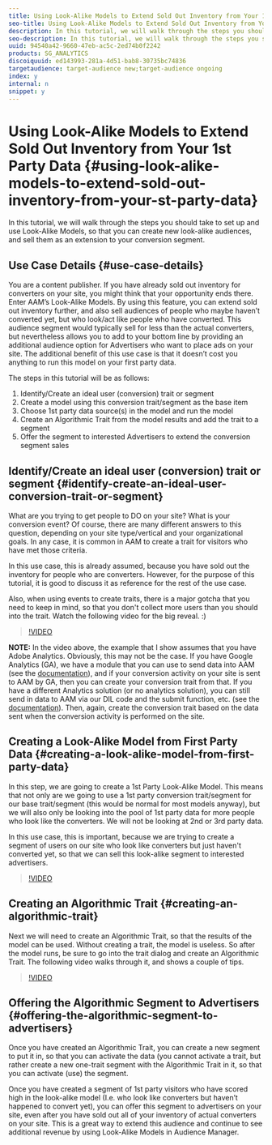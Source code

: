 ```yaml
---
title: Using Look-Alike Models to Extend Sold Out Inventory from Your 1st Party Data
seo-title: Using Look-Alike Models to Extend Sold Out Inventory from Your 1st Party Data
description: In this tutorial, we will walk through the steps you should take to set up and use Look-Alike Models, so that you can create new look-alike audiences, and sell them as an extension to your conversion segment.
seo-description: In this tutorial, we will walk through the steps you should take to set up and use Look-Alike Models, so that you can create new look-alike audiences, and sell them as an extension to your conversion segment.
uuid: 94540a42-9660-47eb-ac5c-2ed74b0f2242
products: SG_ANALYTICS
discoiquuid: ed143993-281a-4d51-bab8-30735bc74836
targetaudience: target-audience new;target-audience ongoing
index: y
internal: n
snippet: y
---
```


# Using Look-Alike Models to Extend Sold Out Inventory from Your 1st Party Data {#using-look-alike-models-to-extend-sold-out-inventory-from-your-st-party-data}

In this tutorial, we will walk through the steps you should take to set up and use Look-Alike Models, so that you can create new look-alike audiences, and sell them as an extension to your conversion segment.

## Use Case Details {#use-case-details}

You are a content publisher. If you have already sold out inventory for converters on your site, you might think that your opportunity ends there. Enter AAM’s Look-Alike Models. By using this feature, you can extend sold out inventory further, and also sell audiences of people who maybe haven’t converted yet, but who look/act like people who have converted. This audience segment would typically sell for less than the actual converters, but nevertheless allows you to add to your bottom line by providing an additional audience option for Advertisers who want to place ads on your site. The additional benefit of this use case is that it doesn’t cost you anything to run this model on your first party data.

The steps in this tutorial will be as follows:

1. Identify/Create an ideal user (conversion) trait or segment
1. Create a model using this conversion trait/segment as the base item
1. Choose 1st party data source(s) in the model and run the model
1. Create an Algorithmic Trait from the model results and add the trait to a segment
1. Offer the segment to interested Advertisers to extend the conversion segment sales

## Identify/Create an ideal user (conversion) trait or segment {#identify-create-an-ideal-user-conversion-trait-or-segment}

What are you trying to get people to DO on your site? What is your conversion event? Of course, there are many different answers to this question, depending on your site type/vertical and your organizational goals. In any case, it is common in AAM to create a trait for visitors who have met those criteria.

In this use case, this is already assumed, because you have sold out the inventory for people who are converters. However, for the purpose of this tutorial, it is good to discuss it as reference for the rest of the use case.

Also, when using events to create traits, there is a major gotcha that you need to keep in mind, so that you don't collect more users than you should into the trait. Watch the following video for the big reveal. :)

>[!VIDEO](https://video.tv.adobe.com/v/23431/?quality=12)

**NOTE:** In the video above, the example that I show assumes that you have Adobe Analytics. Obviously, this may not be the case. If you have Google Analytics (GA), we have a module that you can use to send data into AAM (see the [documentation](https://marketing.adobe.com/resources/help/en_US/aam/dil-google-universal-analytics.html)), and if your conversion activity on your site is sent to AAM by GA, then you can create your conversion trait from that. If you have a different Analytics solution (or no analytics solution), you can still send in data to AAM via our DIL code and the submit function, etc. (see the [documentation](https://marketing.adobe.com/resources/help/en_US/aam/c_dil.html)). Then, again, create the conversion trait based on the data sent when the conversion activity is performed on the site.

## Creating a Look-Alike Model from First Party Data {#creating-a-look-alike-model-from-first-party-data}

In this step, we are going to create a 1st Party Look-Alike Model. This means that not only are we going to use a 1st party conversion trait/segment for our base trait/segment (this would be normal for most models anyway), but we will also only be looking into the pool of 1st party data for more people who look like the converters. We will not be looking at 2nd or 3rd party data.

In this use case, this is important, because we are trying to create a segment of users on our site who look like converters but just haven't converted yet, so that we can sell this look-alike segment to interested advertisers.

>[!VIDEO](https://video.tv.adobe.com/v/23504/?quality-12)

## Creating an Algorithmic Trait {#creating-an-algorithmic-trait}

Next we will need to create an Algorithmic Trait, so that the results of the model can be used. Without creating a trait, the model is useless. So after the model runs, be sure to go into the trait dialog and create an Algorithmic Trait. The following video walks through it, and shows a couple of tips.

>[!VIDEO](https://video.tv.adobe.com/v/23523/?quality=12)

## Offering the Algorithmic Segment to Advertisers {#offering-the-algorithmic-segment-to-advertisers}

Once you have created an Algorithmic Trait, you can create a new segment to put it in, so that you can activate the data (you cannot activate a trait, but rather create a new one-trait segment with the Algorithmic Trait in it, so that you can activate (use) the segment.

Once you have created a segment of 1st party visitors who have scored high in the look-alike model (I.e. who look like converters but haven’t happened to convert yet), you can offer this segment to advertisers on your site, even after you have sold out all of your inventory of actual converters on your site. This is a great way to extend this audience and continue to see additional revenue by using Look-Alike Models in Audience Manager.
